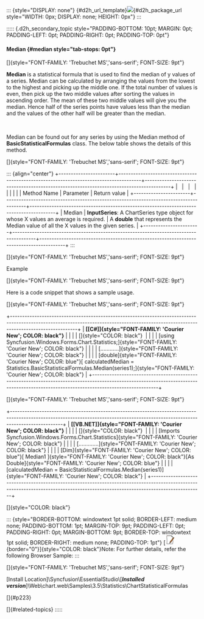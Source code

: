 ::: {style="DISPLAY: none"}
[](ms-xhelp:///?Id=d2h_url_template){#d2h_url_template}![](!package_url!){#d2h_package_url style="WIDTH: 0px; DISPLAY: none; HEIGHT: 0px"}
:::

::::: {.d2h_secondary_topic style="PADDING-BOTTOM: 10pt; MARGIN: 0pt; PADDING-LEFT: 0pt; PADDING-RIGHT: 0pt; PADDING-TOP: 0pt"}
#### Median {#median style="tab-stops: 0pt"}

[]{style="FONT-FAMILY: 'Trebuchet MS','sans-serif'; FONT-SIZE: 9pt"} 

**Median** is a statistical formula that is used to find the median of y values of a series. Median can be calculated by arranging the values from the lowest to the highest and picking up the middle one. If the total number of values is even, then pick up the two middle values after sorting the values in ascending order. The mean of these two middle values will give you the median. Hence half of the series points have values less than the median and the values of the other half will be greater than the median.

 

Median can be found out for any series by using the Median method of **BasicStatisticalFormulas** class. The below table shows the details of this method.

[]{style="FONT-FAMILY: 'Trebuchet MS','sans-serif'; FONT-SIZE: 9pt"} 

::: {align="center"}
+-----------------------+---------------------------------------------------------------------------------------+----------------------------------------------------------------------------------------+
|                       |                                                                                       |                                                                                        |
|                       |                                                                                       |                                                                                        |
| Method Name           | Parameter                                                                             | Return value                                                                           |
+-----------------------+---------------------------------------------------------------------------------------+----------------------------------------------------------------------------------------+
| Median                | **InputSeries**: A ChartSeries type object for whose X values an average is required. | A **double** that represents the Median value of all the X values in the given series. |
+-----------------------+---------------------------------------------------------------------------------------+----------------------------------------------------------------------------------------+
:::

[]{style="FONT-FAMILY: 'Trebuchet MS','sans-serif'; FONT-SIZE: 9pt"} 

Example

[]{style="FONT-FAMILY: 'Trebuchet MS','sans-serif'; FONT-SIZE: 9pt"} 

Here is a code snippet that shows a sample usage.

[]{style="FONT-FAMILY: 'Trebuchet MS','sans-serif'; FONT-SIZE: 9pt"} 

+---------------------------------------------------------------------------------------------------------------------------------------------------------------------------------------+
| **[\[C#\]]{style="FONT-FAMILY: 'Courier New'; COLOR: black"}**                                                                                                                        |
|                                                                                                                                                                                       |
| []{style="COLOR: black"}                                                                                                                                                              |
|                                                                                                                                                                                       |
| [using Syncfusion.Windows.Forms.Chart.Statistics;]{style="FONT-FAMILY: 'Courier New'; COLOR: black"}                                                                                  |
|                                                                                                                                                                                       |
| [\...\...\...\...]{style="FONT-FAMILY: 'Courier New'; COLOR: black"}                                                                                                                  |
|                                                                                                                                                                                       |
| [double]{style="FONT-FAMILY: 'Courier New'; COLOR: blue"}[ calculatedMedian = Statistics.BasicStatisticalFormulas.Median(series1);]{style="FONT-FAMILY: 'Courier New'; COLOR: black"} |
+---------------------------------------------------------------------------------------------------------------------------------------------------------------------------------------+

[]{style="FONT-FAMILY: 'Trebuchet MS','sans-serif'; FONT-SIZE: 9pt"} 

+---------------------------------------------------------------------------------------------------------------------------------------------------------------------------------+
| **[\[VB.NET\]]{style="FONT-FAMILY: 'Courier New'; COLOR: black"}**                                                                                                              |
|                                                                                                                                                                                 |
| []{style="COLOR: black"}                                                                                                                                                        |
|                                                                                                                                                                                 |
| [Imports Syncfusion.Windows.Forms.Chart.Statistics]{style="FONT-FAMILY: 'Courier New'; COLOR: black"}                                                                           |
|                                                                                                                                                                                 |
| [\...\...\...\....]{style="FONT-FAMILY: 'Courier New'; COLOR: black"}                                                                                                           |
|                                                                                                                                                                                 |
| [Dim]{style="FONT-FAMILY: 'Courier New'; COLOR: blue"}[ Median1 ]{style="FONT-FAMILY: 'Courier New'; COLOR: black"}[As Double]{style="FONT-FAMILY: 'Courier New'; COLOR: blue"} |
|                                                                                                                                                                                 |
| [calculatedMedian = BasicStatisticalFormulas.Median(series1)]{style="FONT-FAMILY: 'Courier New'; COLOR: black"}                                                                 |
+---------------------------------------------------------------------------------------------------------------------------------------------------------------------------------+

[]{style="COLOR: black"} 

::: {style="BORDER-BOTTOM: windowtext 1pt solid; BORDER-LEFT: medium none; PADDING-BOTTOM: 1pt; MARGIN-TOP: 9pt; PADDING-LEFT: 0pt; PADDING-RIGHT: 0pt; MARGIN-BOTTOM: 9pt; BORDER-TOP: windowtext 1pt solid; BORDER-RIGHT: medium none; PADDING-TOP: 1pt"}
[![](ImagesExt/image64_1.jpg){border="0"}]{style="COLOR: black"}Note: For further details, refer the following Browser Sample:
:::

[]{style="FONT-FAMILY: 'Trebuchet MS','sans-serif'; FONT-SIZE: 9pt"} 

\[Install Location\]\\Syncfusion\\EssentialStudio\\\[***Installed version***\]\\Web\\chart.web\\Samples\\3.5\\Statistics\\ChartStatisticalFormulas

[]{#p223} 

[]{#related-topics}
:::::
